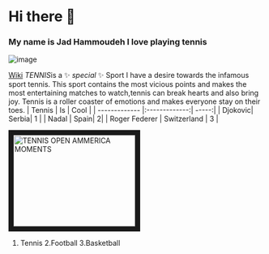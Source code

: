# Hi there 👋
### My name is Jad Hammoudeh I love playing tennis
![image](https://github.com/JADHAMMOUDEH/JADHAMMOUDEH/assets/156061062/0ae9c233-0279-49e7-989e-98e99cf6103b)

[Wiki](https://www.wikipedia.org/)
*TENNIS*is a ✨ _special_ ✨ Sport
I have a desire towards the infamous sport tennis. This sport contains the most vicious points and makes the most 
entertaining matches to watch,tennis can break hearts and also bring joy. Tennis is a roller coaster of emotions and makes everyone stay on their toes.
| Tennis | Is | Cool  |
| ------------- |:-------------:| -----:|
| Djokovic| Serbia| 1 |
| Nadal     | Spain|   2|
| Roger Federer | Switzerland | 3 |



<a href="http://www.youtube.com/watch?feature=player_embedded&v=YOUTUBE_VIDEO_ID_HERE
" target="_blank"><img src="http://img.youtube.com/vi/[YOUTUBE_VIDEO_ID_HERE](https://www.youtube.com/watch?v=Bc588DD6xmI)/0.jpg" 
alt="TENNIS OPEN AMMERICA MOMENTS" width="240" height="180" border="10" /></a>

1. Tennis
2.Football
3.Basketball
